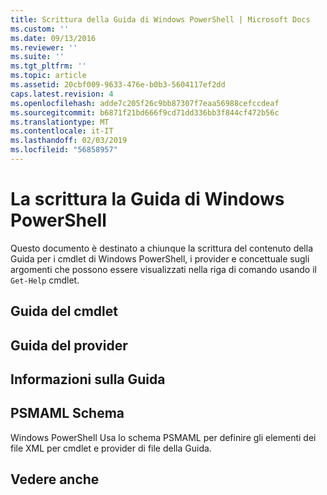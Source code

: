 ```yaml
---
title: Scrittura della Guida di Windows PowerShell | Microsoft Docs
ms.custom: ''
ms.date: 09/13/2016
ms.reviewer: ''
ms.suite: ''
ms.tgt_pltfrm: ''
ms.topic: article
ms.assetid: 20cbf009-9633-476e-b0b3-5604117ef2dd
caps.latest.revision: 4
ms.openlocfilehash: adde7c205f26c9bb87307f7eaa56988cefccdeaf
ms.sourcegitcommit: b6871f21bd666f9cd71dd336bb3f844cf472b56c
ms.translationtype: MT
ms.contentlocale: it-IT
ms.lasthandoff: 02/03/2019
ms.locfileid: "56858957"
---
```

# <a name="writing-windows-powershell-help"></a>La scrittura la Guida di Windows PowerShell

Questo documento è destinato a chiunque la scrittura del contenuto della Guida per i cmdlet di Windows PowerShell, i provider e concettuale sugli argomenti che possono essere visualizzati nella riga di comando usando il `Get-Help` cmdlet.

## <a name="cmdlet-help"></a>Guida del cmdlet

## <a name="provider-help"></a>Guida del provider

## <a name="about-help"></a>Informazioni sulla Guida

## <a name="psmaml-schema"></a>PSMAML Schema

 Windows PowerShell Usa lo schema PSMAML per definire gli elementi dei file XML per cmdlet e provider di file della Guida.

## <a name="see-also"></a>Vedere anche
